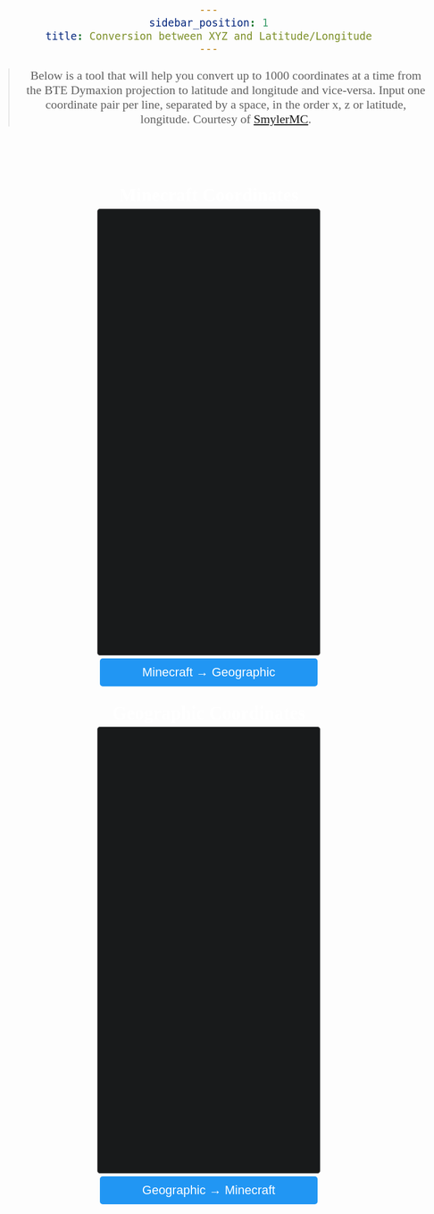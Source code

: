 ```yaml
---
sidebar_position: 1
title: Conversion between XYZ and Latitude/Longitude
---
```

> Below is a tool that will help you convert up to 1000 coordinates at a time from the BTE Dymaxion projection to latitude and longitude and vice-versa. Input one coordinate pair per line, separated by a space, in the order x, z or latitude, longitude. Courtesy of [SmylerMC](https://github.com/SmylerMC).
<html lang="">
  <head>
    <meta charset="utf-8">
    <link href='https://fonts.googleapis.com/css?family=Manrope' rel='stylesheet'>
    <style>
        body {
            text-align: center;
            font-family: 'Manrope';font-size: 22px;
            margin: 0;
            color: white;
        }
        main {
            height: 100vh;
        }
        .coordbox {
            display: inline-grid;
            width: min(400px, 85%);
            margin: 10px;
        }
        .coordbox textarea {
            min-height: 20vh;
            display: inline-block;
            border-width: 1px;
            border-style: solid;
            border-radius: 5px;
            border-color: #808080;
            resize: none;
            background-color: #181A1B;
            color: white;
        }
        .coordbox h2 {
            margin: 5px;
        }
        button {
            padding: 10px;
            margin: 5px;
            background-color: rgb(33, 150, 243);
            color: rgb(255, 255, 255);
            font-size: 1em;
            border-style: solid;
            border-radius: 5px;
            border-color:  rgb(33, 150, 243);
            border-size: 8px;
        }
        button:hover {
            background-color: rgb(30, 136, 229);
            border-color: rgb(30, 136, 229);
            border-size: 10px;
        }
        #errorbox {
            background-color: rgba(190, 0, 0, 0);
            margin: 20px;
            padding: 20px;
            color: rgb(255, 255, 255);
            margin: 25px;
        }
    </style>
  </head>
  <body>
    <div id="content">
    <main>
        <div id="errorbox"></div>
        <div class="coordbox">
            <h2>Minecraft Coordinates</h2>
            <textarea id="mcarea"></textarea>
            <button onclick="mc2geo()">Minecraft → Geographic</button>
        </div>
        <div class="coordbox">
            <h2>Geographic Coordinates</h2>
            <textarea id="geoarea"></textarea>
            <button onclick="geo2mc()">Geographic → Minecraft</button>
        </div>
    </main>
    </div>
    <script laguage="javascript">
        const ENDPOINT = "https://smybteapi.buildtheearth.net";
        function geo2mc() {
            clearError();
            let allgeocoords = parsetextarea(document.getElementById("geoarea"));
            let args = [];
            allgeocoords.forEach(e => args.push("geopos=" + e.join(",")));
            let url = ENDPOINT + "/projection/fromGeo?" + args.join("&");
            let req = new XMLHttpRequest();
            req.onreadystatechange = function() {
                if (req.readyState == 4 && req.status == 200) {
                    let res = JSON.parse(req.responseText).mc_positions;
                    let entries = [];
                    res.forEach(e => {
                        if(e != null) {
                            entries.push(e.join(" "));
                        } else {
                            entries.push("Outside projection bounds");
                        }
                    });
                    document.getElementById("mcarea").value = entries.join("\n");
                } else if(req.readyState == 4 && req.status == 400) {
                    let res = JSON.parse(req.responseText);
                    let str = "Error: " + res.error + " (" + res.details + ")";
                    setError(str);
                } else if(req.readyState == 4){
                    setError("Unknown error: " + req.status);
                }
            }
            req.open("GET", url, true);
            req.send(null);
        }
        function mc2geo() {
            clearError();
            let allmccoords = parsetextarea(document.getElementById("mcarea"));
            let args = [];
            allmccoords.forEach(e => args.push("mcpos=" + e.join(",")));
            let url = ENDPOINT + "/projection/toGeo?" + args.join("&");
            let req = new XMLHttpRequest();
            req.onreadystatechange = function() {
                if (req.readyState == 4 && req.status == 200) {
                    let res = JSON.parse(req.responseText).geo_positions;
                    let entries = [];
                    res.forEach(e => {
                        if(e != null) {
                            entries.push(e.join(" "));
                        } else {
                            entries.push("Outside projection bounds");
                        }
                    });
                    document.getElementById("geoarea").value = entries.join("\n");
                } else if(req.readyState == 4 && req.status == 400) {
                    let res = JSON.parse(req.responseText);
                    let str = "Error: " + res.error + " (" + res.details + ")";
                    setError(str);
                } else if(req.readyState == 4){
                    setError("Unknown error: " + req.status);
                }
            }
            req.open("GET", url, true);
            req.send(null);
        }
        function parsetextarea(textarea) {
            let lines = textarea.value.split("\n");
            let coords = [];
            for(let i=0; i<lines.length; i++) {
                let strs = lines[i].split(" ");
                if(strs.length != 2) setError("Invalid line: " + lines[i]);
                let c1 = parseFloat(strs[0]);
                let c2 = parseFloat(strs[1]);
                if(Number.isNaN(c1) || Number.isNaN(c2)) {
                    setError("Invalid line: " + lines[i]);
                    return;
                }
                coords.push([c1, c2]);
            }
           return coords
        }
        function setError(err) {
            let element = document.getElementById("errorbox");
            element.textContent = err;
            element.style.backgroundColor = "#FF0000";
        }
        function clearError() {
            let element = document.getElementById("errorbox");
            element.style.backgroundColor = "#00000000";
            element.textContent = "";
        }
  </script>
  </body>
</html>